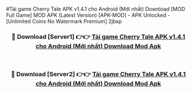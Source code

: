 #Tải game Cherry Tale APK v1.4.1 cho Android (Mới nhất) Download [MOD Full Game] MOD APK (Latest Version) [APK-MOD] - APK Unlocked - [Unlimited Coins No Watermark Premium] 2jbxp



<div align="center">

<h3>🔴 Download [Server1] 👉👉 <a href="https://momento.my/?title=Tải_game_Cherry_Tale_APK_v1.4.1_cho_Android_(Mới_nhất)_Download">Tải game Cherry Tale APK v1.4.1 cho Android (Mới nhất) Download Mod Apk</a></h3><br>

<h3>🔴 Download [Server2] 👉👉 <a href="https://momento.my/?title=Tải_game_Cherry_Tale_APK_v1.4.1_cho_Android_(Mới_nhất)_Download">Tải game Cherry Tale APK v1.4.1 cho Android (Mới nhất) Download Mod Apk</a></h3>
</div>
